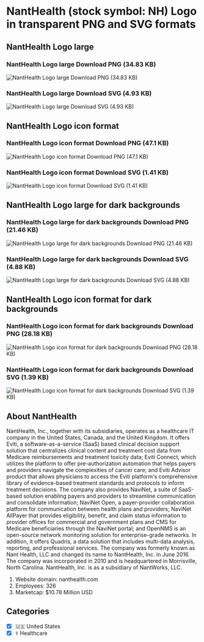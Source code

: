 # NantHealth (stock symbol: NH) Logo in transparent PNG and SVG formats

## NantHealth Logo large

### NantHealth Logo large Download PNG (34.83 KB)

![NantHealth Logo large Download PNG (34.83 KB)](/img/orig/NH_BIG-9309baf1.png)

### NantHealth Logo large Download SVG (4.93 KB)

![NantHealth Logo large Download SVG (4.93 KB)](/img/orig/NH_BIG-c86266a3.svg)

## NantHealth Logo icon format

### NantHealth Logo icon format Download PNG (47.1 KB)

![NantHealth Logo icon format Download PNG (47.1 KB)](/img/orig/NH-0246ca4f.png)

### NantHealth Logo icon format Download SVG (1.41 KB)

![NantHealth Logo icon format Download SVG (1.41 KB)](/img/orig/NH-c7d81cbe.svg)

## NantHealth Logo large for dark backgrounds

### NantHealth Logo large for dark backgrounds Download PNG (21.46 KB)

![NantHealth Logo large for dark backgrounds Download PNG (21.46 KB)](/img/orig/NH_BIG.D-363e8158.png)

### NantHealth Logo large for dark backgrounds Download SVG (4.88 KB)

![NantHealth Logo large for dark backgrounds Download SVG (4.88 KB)](/img/orig/NH_BIG.D-8f5ad630.svg)

## NantHealth Logo icon format for dark backgrounds

### NantHealth Logo icon format for dark backgrounds Download PNG (28.18 KB)

![NantHealth Logo icon format for dark backgrounds Download PNG (28.18 KB)](/img/orig/NH.D-f3e0379e.png)

### NantHealth Logo icon format for dark backgrounds Download SVG (1.39 KB)

![NantHealth Logo icon format for dark backgrounds Download SVG (1.39 KB)](/img/orig/NH.D-3fcd0b29.svg)

## About NantHealth

NantHealth, Inc., together with its subsidiaries, operates as a healthcare IT company in the United States, Canada, and the United Kingdom. It offers Eviti, a software-as-a-service (SaaS) based clinical decision support solution that centralizes clinical content and treatment cost data from Medicare reimbursements and treatment toxicity data; Eviti Connect, which utilizes the platform to offer pre-authorization automation that helps payers and providers navigate the complexities of cancer care; and Eviti Advisor product that allows physicians to access the Eviti platform's comprehensive library of evidence-based treatment standards and protocols to inform treatment decisions. The company also provides NaviNet, a suite of SaaS-based solution enabling payers and providers to streamline communication and consolidate information; NaviNet Open, a payer-provider collaboration platform for communication between health plans and providers; NaviNet AllPayer that provides eligibility, benefit, and claim status information to provider offices for commercial and government plans and CMS for Medicare beneficiaries through the NaviNet portal; and OpenNMS is an open-source network monitoring solution for enterprise-grade networks. In addition, it offers Quadris, a data solution that includes multi-data analysis, reporting, and professional services. The company was formerly known as Nant Health, LLC and changed its name to NantHealth, Inc. in June 2016. The company was incorporated in 2010 and is headquartered in Morrisville, North Carolina. NantHealth, Inc. is as a subsidiary of NantWorks, LLC.

1. Website domain: nanthealth.com
2. Employees: 326
3. Marketcap: $10.78 Million USD


## Categories
- [x] 🇺🇸 United States
- [x] ⚕️ Healthcare
